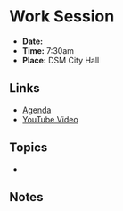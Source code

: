 # Work Session

- **Date:** 
- **Time:** 7:30am
- **Place:** DSM City Hall

## Links

- [Agenda]()
- [YouTube Video]()

## Topics

- []()

## Notes
